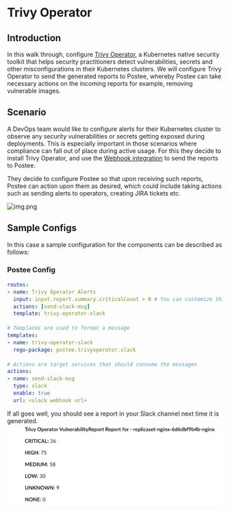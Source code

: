 # Trivy Operator 

## Introduction
In this walk through, configure [Trivy Operator](https://github.com/aquasecurity/trivy-operator), a Kubernetes native security toolkit that helps security practitioners detect vulnerabilities, secrets and other misconfigurations in their Kubernetes clusters. We will configure Trivy Operator to send the generated reports to Postee, whereby Postee can take necessary actions on the incoming reports for example, removing vulnerable images.

## Scenario
A DevOps team would like to configure alerts for their Kubernetes cluster to observe any security vulnerabilities or secrets getting exposed during deployments. This is especially important in those scenarios where compliance can fall out of place during active usage. For this they decide to install Trivy Operator, and use the [Webhook integration](https://aquasecurity.github.io/trivy-operator/latest/integrations/webhook/) to send the reports to Postee.

They decide to configure Postee so that upon receiving such reports, Postee can action upon them as desired, which could include taking actions such as sending alerts to operators, creating JIRA tickets etc.

![img.png](assets/trivy-operator-webhook.png)

## Sample Configs
In this case a sample configuration for the components can be described as follows:

### Postee Config

```yaml
routes:
- name: Trivy Operator Alerts
  input: input.report.summary.criticalCount > 0 # You can customize this based on your needs
  actions: [send-slack-msg]
  template: trivy-operator-slack

# Templates are used to format a message
templates:
- name: trivy-operator-slack
  rego-package: postee.trivyoperator.slack

# Actions are target services that should consume the messages
actions:
- name: send-slack-msg
  type: slack
  enable: true
  url: <slack webhook url>
```

If all goes well, you should see a report in your Slack channel next time it is generated.
![img.png](assets/trivy-operator-slack-report.png)